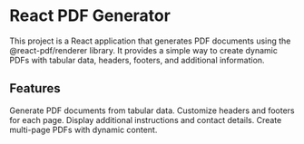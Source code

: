 # React PDF Generator
This project is a React application that generates PDF documents using the @react-pdf/renderer library. It provides a simple way to create dynamic PDFs with tabular data, headers, footers, and additional information.

## Features
Generate PDF documents from tabular data.
Customize headers and footers for each page.
Display additional instructions and contact details.
Create multi-page PDFs with dynamic content.
